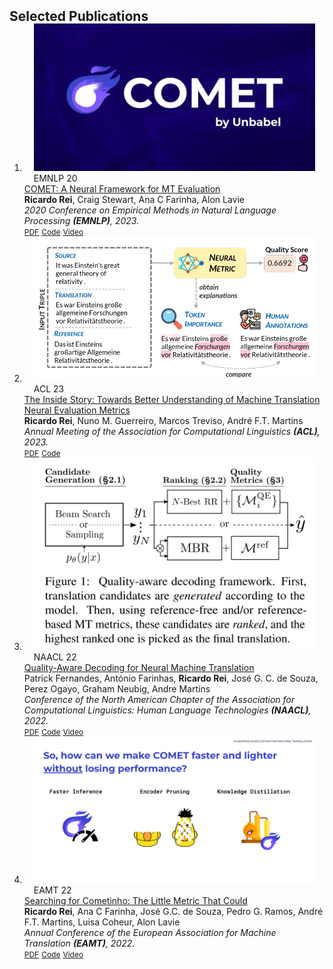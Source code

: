 <h2 id="publications" style="margin: 2px 0px -15px;">Selected Publications</h2>

<div class="publications">
<ol class="bibliography">

<li>
<div class="pub-row">
  <div class="col-sm-3 abbr" style="position: relative;padding-right: 15px;padding-left: 15px;">
    <img src="assets/img/comet.jpeg" class="teaser img-fluid z-depth-1">
    <abbr class="badge">EMNLP 20</abbr>
  </div>

  <div class="col-sm-9" style="position: relative;width: 100%;">
    <div class="title"><a href="https://aclanthology.org/2020.emnlp-main.213/">COMET: A Neural Framework for MT Evaluation </a></div>
    <div class="author"><strong>Ricardo Rei</strong>, Craig Stewart, Ana C Farinha, Alon Lavie</div>
    <div class="periodical"><em>2020 Conference on Empirical Methods in Natural Language Processing <strong>(EMNLP)</strong>, 2023.</em></div>
    <div class="links">
      <a href="https://aclanthology.org/2020.emnlp-main.213.pdf" class="btn btn-sm z-depth-0" role="button" target="_blank" style="font-size:12px;">PDF</a>
      <a href="https://github.com/Unbabel/COMET/" class="btn btn-sm z-depth-0" role="button" target="_blank" style="font-size:12px;">Code</a>
      <a href="https://slideslive.com/38938781/comet-a-neural-framework-for-mt-evaluation" class="btn btn-sm z-depth-0" role="button" target="_blank" style="font-size:12px;">Video</a>
    </div>
  </div>
</div>
</li>

<li>
<div class="pub-row">
  <div class="col-sm-3 abbr" style="position: relative;padding-right: 15px;padding-left: 15px;">
    <img src="assets/img/inside-story.png" class="teaser img-fluid z-depth-1">
    <abbr class="badge">ACL 23</abbr>
  </div>

  <div class="col-sm-9" style="position: relative;width: 100%;">
    <div class="title"><a href="https://arxiv.org/pdf/2305.11806.pdf">The Inside Story: Towards Better Understanding of Machine Translation Neural Evaluation Metrics </a></div>
    <div class="author"><strong>Ricardo Rei</strong>, Nuno M. Guerreiro, Marcos Treviso, André F.T. Martins</div>
    <div class="periodical"><em>Annual Meeting of the Association for Computational Linguistics <strong>(ACL)</strong>, 2023.</em></div>
    <div class="links">
      <a href="https://arxiv.org/abs/2305.11806" class="btn btn-sm z-depth-0" role="button" target="_blank" style="font-size:12px;">PDF</a>
      <a href="https://github.com/Unbabel/COMET/tree/explainable-metrics" class="btn btn-sm z-depth-0" role="button" target="_blank" style="font-size:12px;">Code</a>
    </div>
  </div>
</div>
</li>

<li>
<div class="pub-row">
  <div class="col-sm-3 abbr" style="position: relative;padding-right: 15px;padding-left: 15px;">
    <img src="assets/img/qaware.png" class="teaser img-fluid z-depth-1">
    <abbr class="badge">NAACL 22</abbr>
  </div>

  <div class="col-sm-9" style="position: relative;width: 100%;">
    <div class="title"><a href="https://aclanthology.org/2022.naacl-main.100/">Quality-Aware Decoding for Neural Machine Translation </a></div>
    <div class="author">Patrick Fernandes, António Farinhas, <strong>Ricardo Rei</strong>, José G. C. de Souza, Perez Ogayo, Graham Neubig, Andre Martins</div>
    <div class="periodical"><em>Conference of the North American Chapter of the Association for Computational Linguistics: Human Language Technologies <strong>(NAACL)</strong>, 2022.</em></div>
    <div class="links">
      <a href="https://aclanthology.org/2022.naacl-main.100.pdf" class="btn btn-sm z-depth-0" role="button" target="_blank" style="font-size:12px;">PDF</a>
      <a href="https://github.com/deep-spin/qaware-decode" class="btn btn-sm z-depth-0" role="button" target="_blank" style="font-size:12px;">Code</a>
      <a href="https://aclanthology.org/2022.naacl-main.100.mp4" class="btn btn-sm z-depth-0" role="button" target="_blank" style="font-size:12px;">Video</a>
    </div>
  </div>
</div>
</li>

<li>
<div class="pub-row">
  <div class="col-sm-3 abbr" style="position: relative;padding-right: 15px;padding-left: 15px;">
    <img src="assets/img/cometinho.png" class="teaser img-fluid z-depth-1">
    <abbr class="badge">EAMT 22</abbr>
  </div>

  <div class="col-sm-9" style="position: relative;width: 100%;">
    <div class="title"><a href="https://aclanthology.org/2022.eamt-1.9/">Searching for Cometinho: The Little Metric That Could </a></div>
    <div class="author"><strong>Ricardo Rei</strong>, Ana C Farinha, José G.C. de Souza, Pedro G. Ramos, André F.T. Martins, Luisa Coheur, Alon Lavie</div>
    <div class="periodical"><em>Annual Conference of the European Association for Machine Translation <strong>(EAMT)</strong>, 2022.</em></div>
    <div class="links">
      <a href="https://aclanthology.org/2022.eamt-1.9.pdf" class="btn btn-sm z-depth-0" role="button" target="_blank" style="font-size:12px;">PDF</a>
      <a href="https://github.com/Unbabel/COMET/" class="btn btn-sm z-depth-0" role="button" target="_blank" style="font-size:12px;">Code</a>
      <a href="https://www.youtube.com/watch?v=G2Hc_Z_xSEw&ab_channel=LT3Research" class="btn btn-sm z-depth-0" role="button" target="_blank" style="font-size:12px;">Video</a>
    </div>
  </div>
</div>
</li>

<br>

</ol>
</div>
